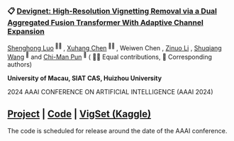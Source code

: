 ### 📋 [Devignet: High-Resolution Vignetting Removal via a Dual Aggregated Fusion Transformer With Adaptive Channel Expansion](https://arxiv.org/abs/2308.13739)

<div>
<span class="author-block">
  <a href="https://shenghongluo.github.io/" target="_blank">Shenghong Luo</a><sup> 👨‍💻‍ </sup>
</span>,
<span class="author-block">
<a href='https://cxh.netlify.app/' target="_blank"> Xuhang Chen</a><sup> 👨‍💻‍ </sup>
</span>,
<span class="author-block">
Weiwen Chen
</span>,
<span class="author-block">
<a href='https://zinuoli.github.io/' target="_blank">Zinuo Li</a>
</span>,
<span class="author-block">
<a href="https://people.ucas.edu.cn/~wangshuqiang?language=en" target="_blank">Shuqiang Wang</a><sup> 📮</sup>
</span> and
<span class="author-block">
<a href="https://www.cis.um.edu.mo/~cmpun/" target="_blank">Chi-Man Pun</a><sup> 📮</sup>
</span>
  ( 👨‍💻‍ Equal contributions, 📮 Corresponding authors)
</div>

<b>University of Macau, SIAT CAS, Huizhou University</b>

2024 AAAI CONFERENCE ON ARTIFICIAL INTELLIGENCE (AAAI 2024)

[Project](https://cxh-research.github.io/DeVigNet/) | [Code](https://github.com/CXH-Research/DeVigNet) | [VigSet (Kaggle)](https://www.kaggle.com/datasets/xuhangc/vigset) 
--- 

The code is scheduled for release around the date of the AAAI conference.
